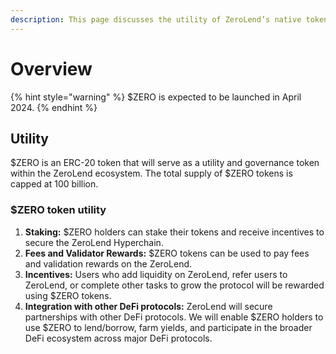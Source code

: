 ```yaml
---
description: This page discusses the utility of ZeroLend’s native token - $ZERO.
---
```


# Overview

{% hint style="warning" %}
$ZERO is expected to be launched in April 2024.&#x20;
{% endhint %}

## Utility&#x20;

$ZERO is an ERC-20 token that will serve as a utility and governance token within the ZeroLend ecosystem. The total supply of $ZERO tokens is capped at 100 billion.&#x20;

### $ZERO token utility&#x20;

1. **Staking:** $ZERO holders can stake their tokens and receive incentives to secure the ZeroLend Hyperchain.&#x20;
2. **Fees and Validator Rewards:** $ZERO tokens can be used to pay fees and validation rewards on the ZeroLend.&#x20;
3. **Incentives:** Users who add liquidity on ZeroLend, refer users to ZeroLend, or complete other tasks to grow the protocol will be rewarded using $ZERO tokens.&#x20;
4. **Integration with other DeFi protocols:** ZeroLend will secure partnerships with other DeFi protocols. We will enable $ZERO holders to use $ZERO to lend/borrow, farm yields, and participate in the broader DeFi ecosystem across major DeFi protocols.&#x20;
